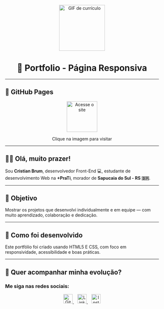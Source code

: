 <p align="center">
  <img width="150px" src="https://github.com/CristianBr1/-PraTi-Aulas/blob/main/Lista%20de%20Exerc%C3%ADcios%204/images/curriculum.gif" alt="GIF de currículo" />
</p>

<h1 align="center">📁 Portfolio - Página Responsiva</h1>

---

## 🚀 GitHub Pages

<p align="center">
  <a href="https://cristianbrum.github.io/Portfolio/" target="_blank">
    <img width="100px" src="https://github.com/CristianBr1/-PraTi-Aulas/blob/main/Lista%20de%20Exerc%C3%ADcios%204/images/target.png" alt="Acesse o site" />
  </a>
</p>
<p align="center">Clique na imagem para visitar</p>

---

## 🙋‍♂️ Olá, muito prazer!

Sou **Cristian Brum**, desenvolvedor Front-End 💻, estudante de desenvolvimento Web na **+PraTi**, morador de **Sapucaia do Sul - RS 🇧🇷**.

---

## 🎯 Objetivo

Mostrar os projetos que desenvolvi individualmente e em equipe — com muito aprendizado, colaboração e dedicação.

---

## 🧩 Como foi desenvolvido

Este portfólio foi criado usando HTML5 E CSS, com foco em responsividade, acessibilidade e boas práticas.

---

## 📡 Quer acompanhar minha evolução?

### Me siga nas redes sociais:

<p align="center">
  <a href="https://github.com/CristianBr1" target="_blank">
    <img width="30px" src="https://github.com/CristianBr1/-PraTi-Aulas/blob/main/Lista%20de%20Exerc%C3%ADcios%204/images/GH.png" alt="GitHub" />
  </a>
  &nbsp;&nbsp;
  <a href="https://www.linkedin.com/in/cristianbrum/" target="_blank">
    <img width="30px" src="https://github.com/CristianBr1/-PraTi-Aulas/blob/main/Lista%20de%20Exerc%C3%ADcios%204/images/linkedin.png" alt="LinkedIn" />
  </a>
  &nbsp;&nbsp;
  <a href="https://www.instagram.com/cristianbrum/" target="_blank">
    <img width="30px" src="https://github.com/CristianBr1/-PraTi-Aulas/blob/main/Lista%20de%20Exerc%C3%ADcios%204/images/instagram.png" alt="Instagram" />
  </a>
</p>
